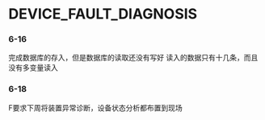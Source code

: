 # DEVICE_FAULT_DIAGNOSIS

### 6-16
完成数据库的存入，但是数据库的读取还没有写好
读入的数据只有十几条，而且没有多变量读入

### 6-18
F要求下周将装置异常诊断，设备状态分析都布置到现场
